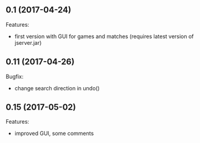 ## 0.1 (2017-04-24)

Features:

  - first version with GUI for games and matches (requires latest version of jserver.jar)

## 0.11 (2017-04-26)

Bugfix:

  - change search direction in undo()

## 0.15 (2017-05-02)

Features:

  - improved GUI, some comments
